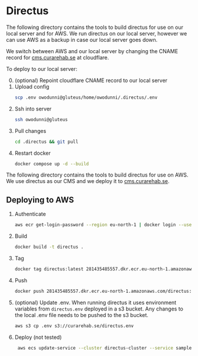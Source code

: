 # Directus

The following directory contains the tools to build directus for use on our local server and for AWS.
We run directus on our local server, however we can use AWS as a backup in case our local server goes down.

We switch between AWS and our local server by changing the CNAME record for [cms.curarehab.se](https://cms.curarehab.se) at cloudflare.

To deploy to our local server:

0. (optional) Repoint cloudflare CNAME record to our local server
1. Upload config
   ```bash
   scp .env owodunni@gluteus/home/owodunni/.directus/.env
   ```
2. Ssh into server
   ```bash
   ssh owodunni@gluteus
   ```
3. Pull changes
   ```bash
   cd .directus && git pull
   ```
4. Restart docker
   ```bash
   docker compose up -d --build
   ```

The following directory contains the tools to build directus for use on AWS.
We use directus as our CMS and we deploy it to [cms.curarehab.se](https://cms.curarehab.se).

## Deploying to AWS

1. Authenticate
   ```bash
   aws ecr get-login-password --region eu-north-1 | docker login --username AWS --password-stdin 281435485557.dkr.ecr.eu-north-1.amazonaws.com
   ```
2. Build
   ```bash
   docker build -t directus .
   ```
3. Tag
   ```bash
   docker tag directus:latest 281435485557.dkr.ecr.eu-north-1.amazonaws.com/directus:latest
   ```
4. Push
   ```bash
   docker push 281435485557.dkr.ecr.eu-north-1.amazonaws.com/directus:latest
   ```
5. (optional) Update .env. When running directus it uses environment variables from `directus.env` deployed in a s3 bucket. Any changes
   to the local .env file needs to be pushed to the s3 bucket.
   ```bash
   aws s3 cp .env s3://curarehab.se/directus.env
   ```
6. Deploy (not tested)
   ```bash
    aws ecs update-service --cluster directus-cluster --service sample-app-service --force-new-deployment
   ```

